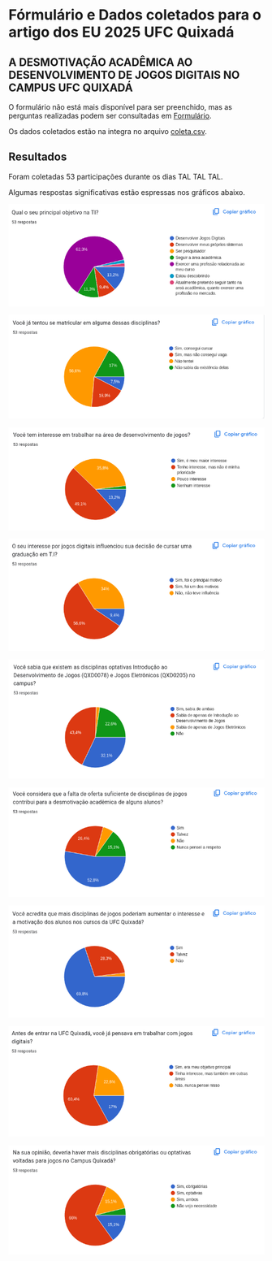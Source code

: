 # Fórmulário e Dados coletados para o artigo dos EU 2025 UFC Quixadá

## A DESMOTIVAÇÃO ACADÊMICA AO DESENVOLVIMENTO DE JOGOS DIGITAIS NO CAMPUS UFC QUIXADÁ

O formulário não está mais disponível para ser preenchido, mas as perguntas realizadas podem ser consultadas em [Formulário](forms.md).

Os dados coletados estão na integra no arquivo [coleta.csv](coleta.csv).

## Resultados

Foram coletadas 53 participações durante os dias TAL TAL TAL.

Algumas respostas significativas estão espressas nos gráficos abaixo.

![objetivos](images/objetivos.png)

![tentou](images/tentou.png)

![interesse](images/interesse.png)

![influenciou](images/influenciou.png)

![existe](images/existe.png)

![desmotivacao](images/desmotivacao.png)

![aumentar_motivacao](images/aumentar_motivacao.png)

![antes_entrar](images/antes_entrar.png)

![adicionar](images/adicionar.png)